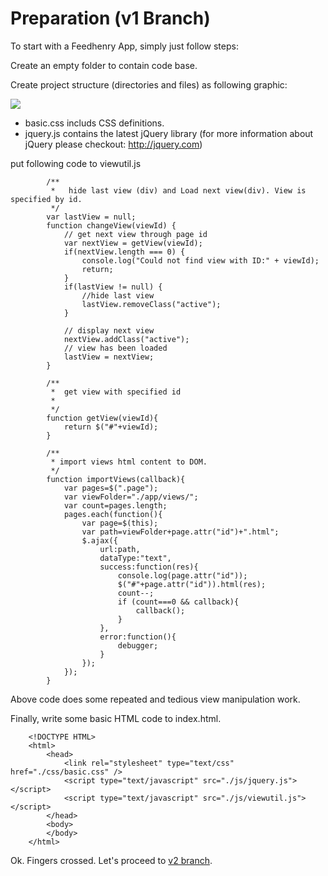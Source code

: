 # Preparation (v1 Branch)

To start with a Feedhenry App, simply just follow steps:

Create an empty folder to contain code base.

Create project structure (directories and files) as following graphic:

<img src="https://github.com/keyang-feedhenry/fh-mvc-simple/raw/v1/docs/structure.png"/>


* basic.css includs CSS definitions.
* jquery.js contains the latest jQuery library (for more information about jQuery please checkout: http://jquery.com)

put following code to viewutil.js

			
			/**
			 * 	 hide last view (div) and Load next view(div). View is specified by id.
			 */
			var lastView = null;
			function changeView(viewId) {
				// get next view through page id
				var nextView = getView(viewId);
				if(nextView.length === 0) {
					console.log("Could not find view with ID:" + viewId);
					return;
				}
				if(lastView != null) {
					//hide last view
					lastView.removeClass("active");
				}
			
				// display next view
				nextView.addClass("active");
				// view has been loaded
				lastView = nextView;
			}
			
			/**
			 *  get view with specified id
			 * 
			 */
			function getView(viewId){
				return $("#"+viewId);
			}
			
			/**
			 * import views html content to DOM.
			 */
			function importViews(callback){
				var pages=$(".page");
				var viewFolder="./app/views/";
				var count=pages.length;
				pages.each(function(){
					var page=$(this);
					var path=viewFolder+page.attr("id")+".html";
					$.ajax({
						url:path,
						dataType:"text",
						success:function(res){
							console.log(page.attr("id"));
							$("#"+page.attr("id")).html(res);
							count--;
							if (count===0 && callback){
								callback();
							}
						},
						error:function(){
							debugger;
						}
					});
				});
			}
			
Above code does some repeated and tedious view manipulation work.			
			
Finally, write some basic HTML code to index.html.

		<!DOCTYPE HTML>
		<html>
			<head>
				<link rel="stylesheet" type="text/css" href="./css/basic.css" />
				<script type="text/javascript" src="./js/jquery.js"></script>
				<script type="text/javascript" src="./js/viewutil.js"></script>
			</head>
			<body>
			</body>
		</html>

			


Ok. Fingers crossed. Let's proceed to <a href="https://github.com/keyang-feedhenry/fh-mvc-simple/tree/v2">v2 branch</a>.

